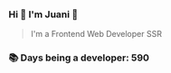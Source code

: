### Hi 👋 I&#39;m Juani 🦁

> I&#39;m a Frontend Web Developer SSR

### 📚 Days being a developer: 590

